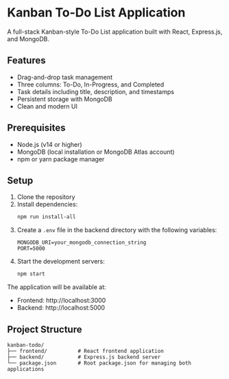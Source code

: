 # Kanban To-Do List Application

A full-stack Kanban-style To-Do List application built with React, Express.js, and MongoDB.

## Features

- Drag-and-drop task management
- Three columns: To-Do, In-Progress, and Completed
- Task details including title, description, and timestamps
- Persistent storage with MongoDB
- Clean and modern UI

## Prerequisites

- Node.js (v14 or higher)
- MongoDB (local installation or MongoDB Atlas account)
- npm or yarn package manager

## Setup

1. Clone the repository
2. Install dependencies:
   ```bash
   npm run install-all
   ```
3. Create a `.env` file in the backend directory with the following variables:
   ```
   MONGODB_URI=your_mongodb_connection_string
   PORT=5000
   ```
4. Start the development servers:
   ```bash
   npm start
   ```

The application will be available at:
- Frontend: http://localhost:3000
- Backend: http://localhost:5000

## Project Structure

```
kanban-todo/
├── frontend/          # React frontend application
├── backend/           # Express.js backend server
└── package.json       # Root package.json for managing both applications
``` 